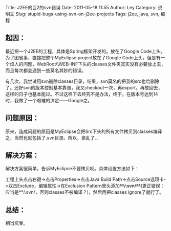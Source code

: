 Title: J2EE的巨2的svn错误
Date: 2011-05-18 11:55
Author: Ley
Category: 说明文
Slug: stupid-bugs-using-svn-on-j2ee-projects
Tags: j2ee, java, svn, 编程

起因：
-----

</p>
最近把一个J2EE的工程，具体是Spring框架开发的。放在了Google
Code上头。为了图省事，直接把整个MyEclipse project放在了Google
Code上头，但是有一个烦人的问题，WebRoot\\WEB-INF下头的classes文件夹其实没有必要放上去，而且每次都会遇到一些莫名其妙的错误。

有几次，我尝试用svn删除classes目录，结果，svn莫名的把我的src也给删除了。还好svn的版本控制基本靠谱，我又checkout一次，再export，再放回去，这样的日子也基本能过。不过这样下去终究不是办法，终于，在版本号达到14时，我做了一个艰难的决定——Google之。

问题原因：
---------

</p>
原来，造成问题的原因是MyEclipse会把Src下头的所有文件拷贝到classes编译之，当然也就包括了.svn目录。所以，紊乱了...

解决方案：
---------

</p>
解决方案很简单，告诉MyEclipse不要拷贝呗。具体设置方法如下：

工程上头点击右键-\>点击Properties-\>点击Java Build
Path-\>点击Source选项卡-\>双击Exclude，编辑属性-\>在Exclusion
Pattern里头添加~~\*\*/.svn/\*\*~~(更正错误：应当是\*\*/.svn/，否则classes不被编译？)，然后再把classes
ignore了就行了。

总结：
-----

</p>
相当坑爹。
